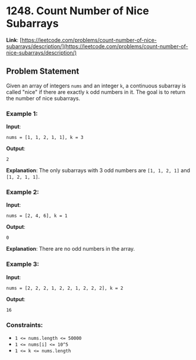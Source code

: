 # 1248. Count Number of Nice Subarrays

**Link**: [https://leetcode.com/problems/count-number-of-nice-subarrays/description/](https://leetcode.com/problems/count-number-of-nice-subarrays/description/)

## Problem Statement
Given an array of integers `nums` and an integer `k`, a continuous subarray is called "nice" if there are exactly `k` odd numbers in it. The goal is to return the number of nice subarrays.

### Example 1:
**Input**: 
```
nums = [1, 1, 2, 1, 1], k = 3
```
**Output**: 
```
2
```
**Explanation**: The only subarrays with 3 odd numbers are `[1, 1, 2, 1]` and `[1, 2, 1, 1]`.

### Example 2:
**Input**: 
```
nums = [2, 4, 6], k = 1
```
**Output**: 
```
0
```
**Explanation**: There are no odd numbers in the array.

### Example 3:
**Input**: 
```
nums = [2, 2, 2, 1, 2, 2, 1, 2, 2, 2], k = 2
```
**Output**: 
```
16
```
### Constraints:
- `1 <= nums.length <= 50000`
- `1 <= nums[i] <= 10^5`
- `1 <= k <= nums.length`
